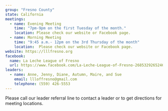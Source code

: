 ```yaml
---
group: "Fresno County"
state: California
meetings:
  - name: Evening Meeting
    time: "7pm-9pm on the first Tuesday of the month."
    location: Please check our website or Facebook page.
  - name: Morning Meeting
    time: "9:45 a.m.- 12pm on the 3rd Thursday of the month"
    location:  Please check our website or Facebook page.
website: https://lllfresno.org
facebook: 
  name: La Leche League of Fresno
  url: https://www.facebook.com/La-Leche-League-of-Fresno-268532926524698/
leaders:
  - name: Anne, Jenny, Diane, Autumn, Maire, and Sue
    email: llloffresno@gmail.com
    telephone: (559) 426-5553
---
```

Please call our leader referral line to contact a leader or to get directions for meeting locations.